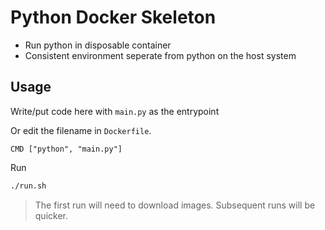 # Python Docker Skeleton

- Run python in disposable container
- Consistent environment seperate from python on the host system

## Usage

Write/put code here with `main.py` as the entrypoint

Or edit the filename in `Dockerfile`.

```
CMD ["python", "main.py"]
```

Run

```bash
./run.sh
```

> The first run will need to download images. Subsequent runs will be quicker.
